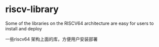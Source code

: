 # riscv-library
Some of the libraries on the RISCV64 architecture are easy for users to install and deploy

一些riscv64 架构上面的库，方便用户安装部署
